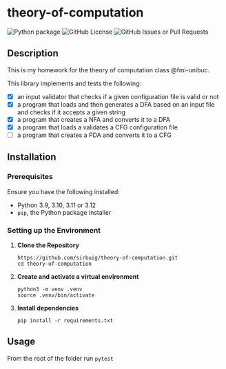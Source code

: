 # theory-of-computation

![Python package](https://img.shields.io/github/actions/workflow/status/sirbuig/theory-of-computation/python-package.yml?label=Python%20package&style=for-the-badge)
![GitHub License](https://img.shields.io/github/license/sirbuig/theory-of-computation?style=for-the-badge)
![GitHub Issues or Pull Requests](https://img.shields.io/github/issues/sirbuig/theory-of-computation?style=for-the-badge)

## Description

This is my homework for the theory of computation class @fmi-unibuc.

This library implements and tests the following:

- [x] an input validator that checks if a given configuration file is valid or not
- [x] a program that loads and then generates a DFA based on an input file and checks if it accepts a given string
- [x] a program that creates a NFA and converts it to a DFA
- [x] a program that loads a validates a CFG configuration file
- [ ] a program that creates a PDA and converts it to a CFG

## Installation

### Prerequisites

Ensure you have the following installed:

- Python 3.9, 3.10, 3.11 or 3.12
- `pip`, the Python package installer

### Setting up the Environment

1. **Clone the Repository**
   ```
   https://github.com/sirbuig/theory-of-computation.git
   cd theory-of-computation
   ```
2. **Create and activate a virtual environment**

   ```
   python3 -m venv .venv
   source .venv/bin/activate
   ```

3. **Install dependencies**
   ```
   pip install -r requirements.txt
   ```

## Usage

From the root of the folder run `pytest`
